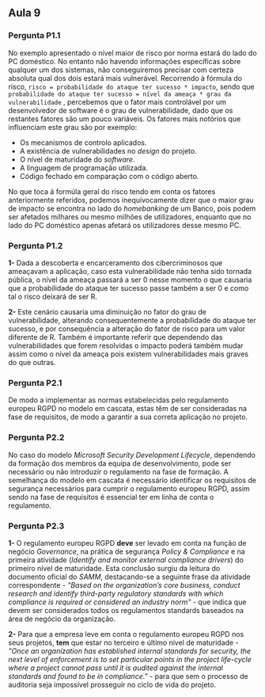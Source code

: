 ## Aula 9

### Pergunta P1.1

No exemplo apresentado o nível maior de risco por norma estará do lado do PC doméstico. No entanto não havendo informações específicas sobre qualquer um dos sistemas, não conseguiremos precisar com certeza absoluta qual dos dois estará mais vulnerável. Recorrendo à fórmula do risco, ``` risco = probabilidade do ataque ter sucesso * impacto ```, sendo que ``` probabilidade do ataque ter sucesso = nível da ameaça * grau da vulnerabilidade ``` , percebemos que o fator mais controlável por um desenvolvedor de software é o grau de vulnerabilidade, dado que os restantes fatores são um pouco variáveis. 
Os fatores mais notórios que influenciam este grau são por exemplo:
- Os mecanismos de controlo aplicados.
- A existência de vulnerabilidades no *design* do projeto.
- O nível de maturidade do *software*.
- A linguagem de programação utilizada.
- Código fechado em comparação com o código aberto.

No que toca á formúla geral do risco tendo em conta os fatores anteriormente referidos, podemos inequivocamente dizer que o maior grau de impacto se encontra no lado do *homebanking* de um Banco, pois podem ser afetados milhares ou mesmo milhões de utilizadores, enquanto que no lado do PC doméstico apenas afetará os utilizadores desse mesmo PC.

### Pergunta P1.2

**1-** Dada a descoberta e encarceramento dos cibercriminosos que ameaçavam a aplicação, caso esta vulnerabilidade não tenha sido tornada pública, o nível da ameaça passará a ser 0 nesse momento o que causaria que a probabilidade do ataque ter sucesso passe também a ser 0 e como tal o risco deixará de ser R.

**2-** Este cenário causaria uma diminuição no fator do grau de vulnerabilidade, alterando consequentemente a probabilidade do ataque ter sucesso, e por consequência a alteração do fator de risco para um valor diferente de R. Também é importante referir que dependendo das vulnerabilidades que forem resolvidas o impacto poderá também mudar assim como o nível da ameaça pois existem vulnerabilidades mais graves do que outras.

### Pergunta P2.1

De modo a implementar as normas estabelecidas pelo regulamento europeu RGPD no modelo em cascata, estas têm de ser consideradas na fase de requisitos, de modo a garantir a sua correta aplicação no projeto.

### Pergunta P2.2
No caso do modelo *Microsoft Security Development Lifecycle*, dependendo da formação dos membros da equipa de desenvolvimento, pode ser necessário ou não introduzir o regulamento na fase de formação. A semelhança do modelo em cascata é necessário identificar os requisitos de segurança necessários para cumprir o regulamento europeu RGPD, assim sendo na fase de requisitos é essencial ter em linha de conta o regulamento.

### Pergunta P2.3

**1-** O regulamento europeu RGPD **deve** ser levado em conta na função de negócio *Governance*, na prática de segurança *Policy & Compliance* e na primeira atividade (*Identify and monitor external compliance drivers*) do primeiro nível de maturidade. Esta conclusão surgiu da leitura do documento oficial do *SAMM*, destacando-se a seguinte frase da atividade correspondente - *"Based on the organization’s core business, conduct research and identify third-party regulatory
standards with which compliance is required or considered an industry norm"* - que indica que devem ser considerados todos os regulamentos standards baseados na área de negócio da organização.

**2-** Para que a empresa leve em conta o regulamento europeu RGPD nos seus projetos, **tem** que estar no terceiro e último nível de maturidade - *"Once an organization has established internal standards for security, the next level of enforcement
is to set particular points in the project life-cycle where a project cannot pass
until it is audited against the internal standards and found to be in compliance."* - para que sem o processo de auditoria seja impossível prosseguir no ciclo de vida do projeto.
